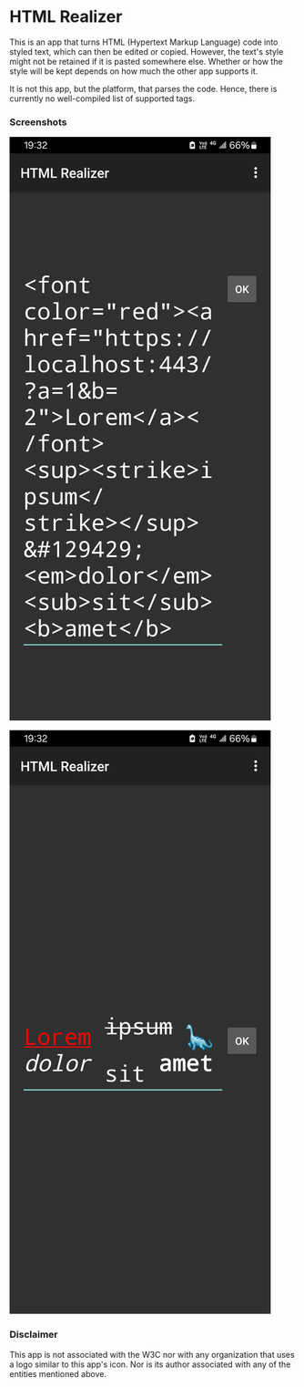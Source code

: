 # HTML Realizer

This is an app that turns HTML (Hypertext Markup Language) code into styled text, which can then be edited or copied. However, the text's style might not be retained if it is pasted somewhere else. Whether or how the style will be kept depends on how much the other app supports it.

It is not this app, but the platform, that parses the code. Hence, there is currently no well-compiled list of supported tags.

### Screenshots

![](screenshots/screenshot1.jpg)

![](screenshots/screenshot2.jpg)

### Disclaimer

This app is not associated with the W3C nor with any organization that uses a logo similar to this app's icon. Nor is its author associated with any of the entities mentioned above.